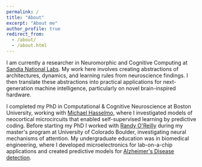 ```yaml
---
permalink: /
title: "About"
excerpt: "About me"
author_profile: true
redirect_from: 
  - /about/
  - /about.html
---
```


I am currently a researcher in Neuromorphic and Cognitive Computing at [Sandia National Labs](https://neuroscience.sandia.gov). My work here involves creating abstractions of architectures, dynamics, and learning rules from neuroscience findings. I then translate these abstractions into practical applications for next-generation machine intelligence, particularly on novel brain-inspired hardware.

I completed my PhD in Computational & Cognitive Neuroscience at Boston University, working with [Michael Hasselmo](http://bu.edu/hasselmo), where I investigated models of neocortical microcircuits that enabled self-supervised learning by predictive coding. 
Before starting my PhD I worked with [Randy O'Reilly](https://psychology.ucdavis.edu/people/oreilly) during my master's program at University of Colorado Boulder, investigating neural mechanisms of attention. My undergraduate education was in biomedical engineering, where I developed microelectronics for lab-on-a-chip applications and created predictive models for [Alzheimer's Disease detection](https://www.vumc.org/vmac).